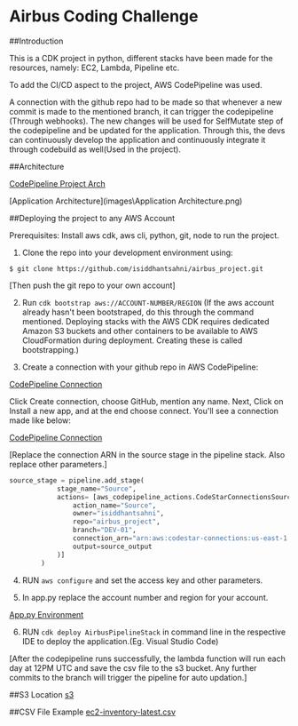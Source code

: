 
# Airbus Coding Challenge

##Introduction

This is a CDK project in python, different stacks have been made for the resources, namely: EC2, Lambda, Pipeline etc.

To add the CI/CD aspect to the project, AWS CodePipeline was used. 

A connection with the github repo had to be made so that whenever a new commit is made to the mentioned branch, it can trigger the codepipeline (Through webhooks). The new changes will be used for SelfMutate step of the codepipeline and be updated for the application. Through this, the devs can continuously develop the application and continuously integrate it through codebuild as well(Used in the project).

##Architecture

[CodePipeline Project Arch](images\Codepipeline.png)

[Application Architecture](images\Application Architecture.png)

##Deploying the project to any AWS Account

Prerequisites:
Install aws cdk, aws cli, python, git, node to run the project.

1. Clone the repo into your development environment using:
```
$ git clone https://github.com/isiddhantsahni/airbus_project.git
```
[Then push the git repo to your own account]

2. Run ```cdk bootstrap aws://ACCOUNT-NUMBER/REGION``` (If the aws account already hasn't been bootstraped, do this through the command mentioned. Deploying stacks with the AWS CDK requires dedicated Amazon S3 buckets and other containers to be available to AWS CloudFormation during deployment. Creating these is called bootstrapping.)

3. Create a connection with your github repo in AWS CodePipeline:

[CodePipeline Connection](images\Connection.PNG)

Click Create connection, choose GitHub, mention any name. Next, Click on Install a new app, and at the end choose connect. You'll see a connection made like below:

[CodePipeline Connection](images\Connection1.PNG)

[Replace the connection ARN in the source stage in the pipeline stack. Also replace other parameters.]

```python
source_stage = pipeline.add_stage(
            stage_name="Source",
            actions= [aws_codepipeline_actions.CodeStarConnectionsSourceAction(
                action_name="Source",
                owner="isiddhantsahni",
                repo="airbus_project",
                branch="DEV-01",
                connection_arn="arn:aws:codestar-connections:us-east-1:",
                output=source_output
            )]
        )
```

4. RUN ```aws configure``` and set the access key and other parameters.

5. In app.py replace the account number and region for your account.

[App.py Environment](images\environment.PNG)

6. RUN ```cdk deploy AirbusPipelineStack``` in command line in the respective IDE to deploy the application.(Eg. Visual Studio Code)

[After the codepipeline runs successfully, the lambda function will run each day at 12PM UTC and save the csv file to the s3 bucket. Any further commits to the branch will trigger the pipeline for auto updation.]

##S3 Location
[s3](images\s3.PNG)


##CSV File Example
[ec2-inventory-latest.csv](images\csv.PNG)
